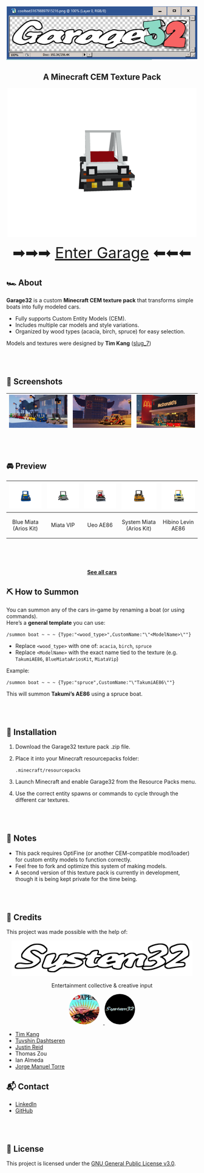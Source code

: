 <p align="center">
  <img src="https://raw.githubusercontent.com/slumpy666/Garage32/main/.assets/logos/Garage32.png" alt="Garage32 logo"/>
</p>

<h2 align="center"><b>A Minecraft CEM Texture Pack</b></h2>

<p align="center">
  <img src="https://raw.githubusercontent.com/slumpy666/Garage32/main/.assets/gifs/TakumiAE86.gif" alt="Takumi AE86 car gif" width="500"/>
</p>

<p align="center">
  <span style="font-size:40px;">➡➡➡ <a href="https://github.com/slumpy666/Garage32/blob/main/GARAGE.md">Enter Garage</a> ⬅⬅⬅</span>
</p>


<div style="margin-top:40px;"></div>

## 🏎️ About

**Garage32** is a custom **Minecraft CEM texture pack** that transforms simple boats into fully modeled cars.   

-   Fully supports Custom Entity Models (CEM).
-   Includes multiple car models and style variations.
-   Organized by wood types (acacia, birch, spruce) for easy selection.

Models and textures were designed by **Tim Kang** ([slug_7](https://www.instagram.com/slug_7/))

<div style="margin-top:80px;"></div>

## 📸 Screenshots

| <img src="https://raw.githubusercontent.com/slumpy666/Garage32/main/.assets/screenshots/roster.png" alt="Minecraft Garage32 car roster" width="250"/> | <img src="https://raw.githubusercontent.com/slumpy666/Garage32/main/.assets/screenshots/office.png" alt="Minecraft Garage32 office interior" width="250"/> | <img src="https://raw.githubusercontent.com/slumpy666/Garage32/main/.assets/screenshots/mcd.png" alt="Minecraft Garage32 McDonald's build" width="250"/> |
|---------------------------------------------------------|---------------------------------------------------------|-------------------------------------------------------|

<div style="margin-top:80px;"></div>

## 🚘 Preview

| <img src="https://raw.githubusercontent.com/slumpy666/Garage32/main/.assets/gifs/BlueMiataAriosKit.gif" alt="Blue Miata with Arios Kit" width="180"/> | <img src="https://raw.githubusercontent.com/slumpy666/Garage32/main/.assets/gifs/MiataVip.gif" alt="Miata VIP car" width="180"/> | <img src="https://raw.githubusercontent.com/slumpy666/Garage32/main/.assets/gifs/UeoAE86.gif" alt="Ueo AE86 car" width="180"/> | <img src="https://raw.githubusercontent.com/slumpy666/Garage32/main/.assets/gifs/SystemMiataAriosKit.gif" alt="System Miata with Arios Kit" width="180"/> | <img src="https://raw.githubusercontent.com/slumpy666/Garage32/main/.assets/gifs/HibinoLevinAE86.gif" alt="Hibino Levin AE86 car" width="180"/> |
|:----------------------------------------------------------:|:-------------------------------------------------:|:-------------------------------------------------:|:------------------------------------------------------------:|:----------------------------------------------------------:|
| <p align="center">Blue Miata<br>(Arios Kit)</p>            | <p align="center">Miata VIP</p>                   | <p align="center">Ueo AE86</p>                   | <p align="center">System Miata<br>(Arios Kit)</p>            | <p align="center">Hibino Levin AE86</p>                   |

<div style="margin-top:80px;"></div>

<p align="center"> <a href="https://github.com/slumpy666/Garage32/blob/main/GARAGE.md"><b>See all cars</b></a> </p>

## ⛏️ How to Summon

You can summon any of the cars in-game by renaming a boat (or using commands).  
Here’s a **general template** you can use:

```mc
/summon boat ~ ~ ~ {Type:"<wood_type>",CustomName:"\"<ModelName>\""}
```

- Replace `<wood_type>` with one of: `acacia`, `birch`, `spruce`  
- Replace `<ModelName>` with the exact name tied to the texture (e.g. `TakumiAE86`, `BlueMiataAriosKit`, `MiataVip`)  

Example:
```mc
/summon boat ~ ~ ~ {Type:"spruce",CustomName:"\"TakumiAE86\""}
```

This will summon **Takumi’s AE86** using a spruce boat.

<div style="margin-top:80px;"></div>

## 🔧 Installation

1.  Download the Garage32 texture pack .zip file.

2.  Place it into your Minecraft resourcepacks folder:

        .minecraft/resourcepacks

3.  Launch Minecraft and enable Garage32 from the Resource Packs menu.

4.  Use the correct entity spawns or commands to cycle through the
    different car textures.

<div style="margin-top:80px;"></div>

## 📝 Notes

-   This pack requires OptiFine (or another CEM-compatible mod/loader)
    for custom entity models to function correctly.  
-   Feel free to fork and optimize this system of making models.  
-   A second version of this texture pack is currently in development, though it is being kept private for the time being.

<div style="margin-top:80px;"></div>

## 👥 Credits

This project was made possible with the help of:

<p align="center">
  <img src="https://raw.githubusercontent.com/slumpy666/Garage32/main/.assets/logos/syslogo.png" alt="Sys32 Entertainment logo"/>
</p>

<p align="center">
Entertainment collective & creative input</a>
</p>

<p align="center">
  <a href="https://www.youtube.com/@sys32ent">
    <img src="https://raw.githubusercontent.com/slumpy666/Garage32/main/.assets/logos/sys32entYT.jpg" alt="Sys32 Entertainment YouTube logo" width="80" style="border-radius:50%; margin-right:10px;"/>
  </a>
  <a href="https://www.instagram.com/sys32ent/">
    <img src="https://raw.githubusercontent.com/slumpy666/Garage32/main/.assets/logos/sys32entInsta.jpg" alt="Sys32 Entertainment Instagram logo" width="80" style="border-radius:50%;"/>
  </a>
</p>

- [Tim Kang](https://www.instagram.com/slug_7/)
- [Tuvshin Dashtseren](https://www.linkedin.com/in/tuvshindash/)
- [Justin Reid](https://www.linkedin.com/in/justin-mreid/)
- Thomas Zou
- Ian Almeda
- [Jorge Manuel Torre](https://github.com/slumpy666)

## 📬 Contact
- [LinkedIn](https://www.linkedin.com/in/jmt1006/)
- [GitHub](https://github.com/slumpy666)

<div style="margin-top:80px;"></div>

## 📜 License
This project is licensed under the [GNU General Public License v3.0](LICENSE).
